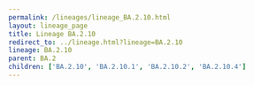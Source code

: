 ```yaml
---
permalink: /lineages/lineage_BA.2.10.html
layout: lineage_page
title: Lineage BA.2.10
redirect_to: ../lineage.html?lineage=BA.2.10
lineage: BA.2.10
parent: BA.2
children: ['BA.2.10', 'BA.2.10.1', 'BA.2.10.2', 'BA.2.10.4']
---
```

